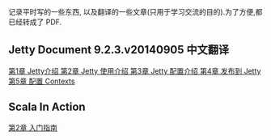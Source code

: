 记录平时写的一些东西, 以及翻译的一些文章(只用于学习交流的目的).为了方便,都已经转成了 PDF.

Jetty Document 9.2.3.v20140905 中文翻译
-----
[第1章 Jetty介绍 ](http://ykgarfield.github.io/jetty-9.2.3.v20140905%20%E4%B8%AD%E6%96%87%E7%BF%BB%E8%AF%91/introduction.html)
[第2章 Jetty 使用介绍 ](http://ykgarfield.github.io/jetty-9.2.3.v20140905%20%E4%B8%AD%E6%96%87%E7%BF%BB%E8%AF%91/quick-start-getting-started.html)
[第3章 Jetty 配置介绍 ](http://ykgarfield.github.io/jetty-9.2.3.v20140905%20%E4%B8%AD%E6%96%87%E7%BF%BB%E8%AF%91/quick-start-configure.html)
[第4章 发布到 Jetty ](http://ykgarfield.github.io/jetty-9.2.3.v20140905%20%E4%B8%AD%E6%96%87%E7%BF%BB%E8%AF%91/configuring-deployment.html)
[第5章 配置 Contexts ](http://ykgarfield.github.io/jetty-9.2.3.v20140905%20%E4%B8%AD%E6%96%87%E7%BF%BB%E8%AF%91/configuring-contexts.html)



Scala In Action
---------------
[第2章 入门指南](http://ykgarfield.github.io/scala/scala_in_action/%E7%AC%AC2%E7%AB%A0%20%E5%85%A5%E9%97%A8%E6%8C%87%E5%8D%97.pdf)

